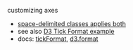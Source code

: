 customizing axes

 * [space-delimited classes applies both](http://stackoverflow.com/questions/13808846/html-class-attribute-with-spaces-it-is-a-w3c-valid-class)
 * see also [D3 Tick Format example](http://bl.ocks.org/mbostock/9764126)
 * docs: [tickFormat](https://github.com/mbostock/d3/wiki/SVG-Axes#tickFormat), [d3.format](https://github.com/mbostock/d3/wiki/Formatting#d3_format)
